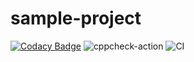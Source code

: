 # sample-project


[![Codacy Badge](https://api.codacy.com/project/badge/Grade/bfb601c2ce414696805fa3cefe4b549b)](https://app.codacy.com/manual/99002501/sample-project?utm_source=github.com&utm_medium=referral&utm_content=99002501/sample-project&utm_campaign=Badge_Grade_Dashboard)
![cppcheck-action](https://github.com/99002501/sample-project/workflows/cppcheck-action/badge.svg)
![CI](https://github.com/99002501/sample-project/workflows/CI/badge.svg)
